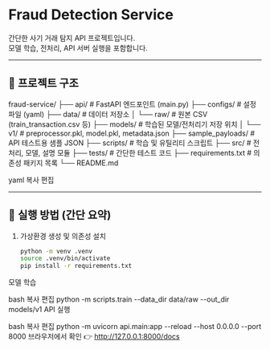 # Fraud Detection Service

간단한 사기 거래 탐지 API 프로젝트입니다.  
모델 학습, 전처리, API 서버 실행을 포함합니다.

---

## 📂 프로젝트 구조

fraud-service/
├── api/ # FastAPI 엔드포인트 (main.py)
├── configs/ # 설정 파일 (yaml)
├── data/ # 데이터 저장소
│ └── raw/ # 원본 CSV (train_transaction.csv 등)
├── models/ # 학습된 모델/전처리기 저장 위치
│ └── v1/ # preprocessor.pkl, model.pkl, metadata.json
├── sample_payloads/ # API 테스트용 샘플 JSON
├── scripts/ # 학습 및 유틸리티 스크립트
├── src/ # 전처리, 모델, 설명 모듈
├── tests/ # 간단한 테스트 코드
├── requirements.txt # 의존성 패키지 목록
└── README.md

yaml
복사
편집

---

## 🚀 실행 방법 (간단 요약)

1. 가상환경 생성 및 의존성 설치
   ```bash
   python -m venv .venv
   source .venv/bin/activate
   pip install -r requirements.txt
모델 학습

bash
복사
편집
python -m scripts.train --data_dir data/raw --out_dir models/v1
API 실행

bash
복사
편집
python -m uvicorn api.main:app --reload --host 0.0.0.0 --port 8000
브라우저에서 확인
👉 http://127.0.0.1:8000/docs
